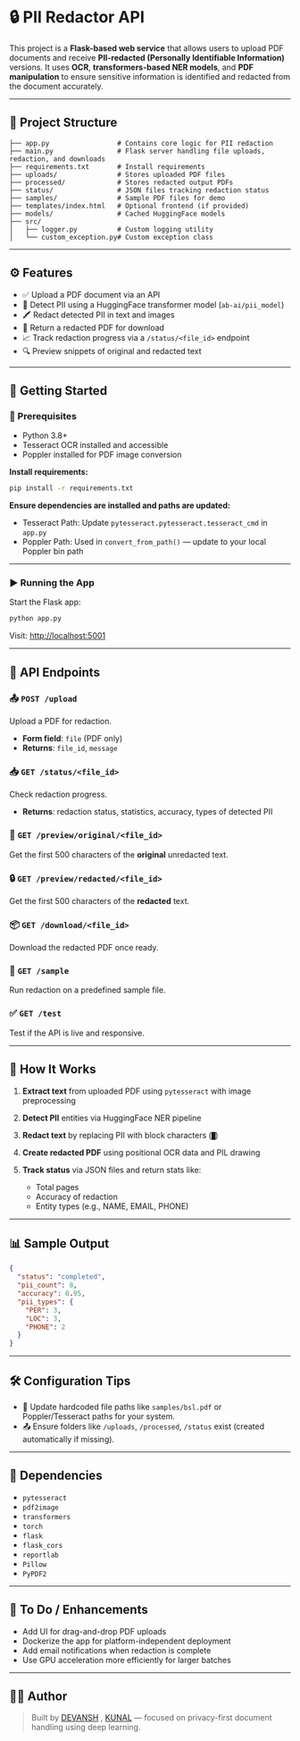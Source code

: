 

# 🔒 PII Redactor API

This project is a **Flask-based web service** that allows users to upload PDF documents and receive **PII-redacted (Personally Identifiable Information)** versions. It uses **OCR**, **transformers-based NER models**, and **PDF manipulation** to ensure sensitive information is identified and redacted from the document accurately.

---

## 📂 Project Structure

```
├── app.py                 # Contains core logic for PII redaction
├── main.py                # Flask server handling file uploads, redaction, and downloads
├── requirements.txt       # Install requirements
├── uploads/               # Stores uploaded PDF files
├── processed/             # Stores redacted output PDFs
├── status/                # JSON files tracking redaction status
├── samples/               # Sample PDF files for demo
├── templates/index.html   # Optional frontend (if provided)
├── models/                # Cached HuggingFace models
├── src/                   
│   ├── logger.py          # Custom logging utility
│   └── custom_exception.py# Custom exception class
```

---

## ⚙️ Features

* ✅ Upload a PDF document via an API
* 🧠 Detect PII using a HuggingFace transformer model (`ab-ai/pii_model`)
* 🖍️ Redact detected PII in text and images
* 🧾 Return a redacted PDF for download
* 📈 Track redaction progress via a `/status/<file_id>` endpoint
* 🔍 Preview snippets of original and redacted text

---

## 🚀 Getting Started

### 🔧 Prerequisites

* Python 3.8+
* Tesseract OCR installed and accessible
* Poppler installed for PDF image conversion

**Install requirements:**

```bash
pip install -r requirements.txt
```

**Ensure dependencies are installed and paths are updated:**

* Tesseract Path: Update `pytesseract.pytesseract.tesseract_cmd` in `app.py`
* Poppler Path: Used in `convert_from_path()` — update to your local Poppler bin path

---

### ▶️ Running the App

Start the Flask app:

```bash
python app.py
```

Visit: [http://localhost:5001](http://localhost:5001)

---

## 🧪 API Endpoints

### 📤 `POST /upload`

Upload a PDF for redaction.

* **Form field**: `file` (PDF only)
* **Returns**: `file_id`, `message`

### 📥 `GET /status/<file_id>`

Check redaction progress.

* **Returns**: redaction status, statistics, accuracy, types of detected PII

### 📄 `GET /preview/original/<file_id>`

Get the first 500 characters of the **original** unredacted text.

### 🔒 `GET /preview/redacted/<file_id>`

Get the first 500 characters of the **redacted** text.

### 📦 `GET /download/<file_id>`

Download the redacted PDF once ready.

### 🎯 `GET /sample`

Run redaction on a predefined sample file.

### ✅ `GET /test`

Test if the API is live and responsive.

---

## 🧠 How It Works

1. **Extract text** from uploaded PDF using `pytesseract` with image preprocessing
2. **Detect PII** entities via HuggingFace NER pipeline
3. **Redact text** by replacing PII with block characters (`█`)
4. **Create redacted PDF** using positional OCR data and PIL drawing
5. **Track status** via JSON files and return stats like:

   * Total pages
   * Accuracy of redaction
   * Entity types (e.g., NAME, EMAIL, PHONE)

---

## 📊 Sample Output

```json
{
  "status": "completed",
  "pii_count": 8,
  "accuracy": 0.95,
  "pii_types": {
    "PER": 3,
    "LOC": 3,
    "PHONE": 2
  }
}
```

---

## 🛠 Configuration Tips

* 📍 Update hardcoded file paths like `samples/bsl.pdf` or Poppler/Tesseract paths for your system.
* 📤 Ensure folders like `/uploads`, `/processed`, `/status` exist (created automatically if missing).

---

## 🧰 Dependencies

* `pytesseract`
* `pdf2image`
* `transformers`
* `torch`
* `flask`
* `flask_cors`
* `reportlab`
* `Pillow`
* `PyPDF2`

---

## 📌 To Do / Enhancements

* Add UI for drag-and-drop PDF uploads
* Dockerize the app for platform-independent deployment
* Add email notifications when redaction is complete
* Use GPU acceleration more efficiently for larger batches

---

## 🧑‍💻 Author

> Built by [DEVANSH](https://github.com/Devaur03) , [KUNAL](https://github.com/kunal9686) — focused on privacy-first document handling using deep learning.

